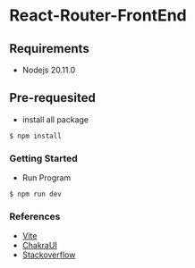# React-Router-FrontEnd

## Requirements

* Nodejs 20.11.0

## Pre-requesited

* install all package
```
$ npm install
```

### Getting Started

* Run Program
```
$ npm run dev
```

### References

* [Vite](https://vitejs.dev/)
* [ChakraUI](https://v2.chakra-ui.com/)
* [Stackoverflow](https://stackoverflow.com)